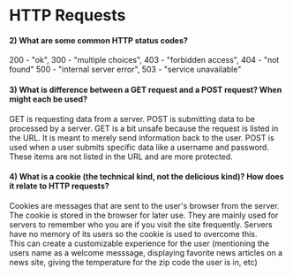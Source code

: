 # HTTP Requests

#### 2) What are some common HTTP status codes?

200 - "ok", 300 - "multiple choices", 403 - "forbidden access", 404 - "not found"
500 - "internal server error", 503 - "service unavailable"

#### 3) What is difference between a GET request and a POST request?  When might each be used?

GET is requesting data from a server.  POST is submitting data to be processed by a server.
GET is a bit unsafe because the request is listed in the URL.  It is meant to merely send
information back to the user.  POST is used when a user submits specific data like a 
username and password.  These items are not listed in the URL and are more protected.

#### 4) What is a cookie (the technical kind, not the delicious kind)? How does it relate to HTTP requests?

Cookies are messages that are sent to the user's browser from the server.  The cookie is stored in
the browser for later use.  They are mainly used for servers to remember who you are if you visit
the site frequently.  Servers have no memory of its users so the cookie is used to overcome this.  
This can create a customizable experience for the user (mentioning the users name as a welcome messsage,
displaying favorite news articles on a news site, giving the temperature for the zip code the user is in, etc)  